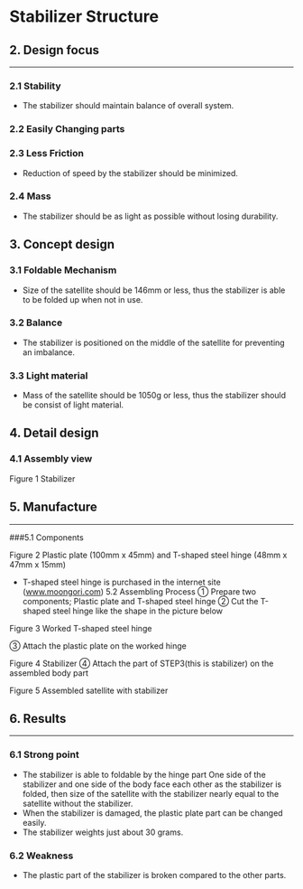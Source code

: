 # Stabilizer Structure


## 2. Design focus 
---
### 2.1 Stability
- The stabilizer should maintain balance of overall system.

### 2.2 Easily Changing parts

### 2.3 Less Friction
- Reduction of speed by the stabilizer should be minimized.

### 2.4 Mass
- The stabilizer should be as light as possible without losing durability.

 
 
 
##	3. Concept design
### 3.1 Foldable Mechanism
- Size of the satellite should be 146mm or less, thus the stabilizer is able to be folded up when not in use.

### 3.2 Balance
- The stabilizer is positioned on the middle of the satellite for preventing an imbalance.

### 3.3 Light material
- Mass of the satellite should be 1050g or less, thus the stabilizer should be consist of light material.

 
##	4. Detail design
### 4.1 Assembly view
    
Figure 1 Stabilizer

 
## 5. Manufacture
---
###5.1 Components
 
Figure 2 Plastic plate (100mm x 45mm) and T-shaped steel hinge (48mm x 47mm x 15mm)
- T-shaped steel hinge is purchased in the internet site (www.moongori.com)
5.2 Assembling Process
①	Prepare two components; Plastic plate and T-shaped steel hinge
②	Cut the T-shaped steel hinge like the shape in the picture below
 
Figure 3 Worked T-shaped steel hinge

③	Attach the plastic plate on the worked hinge
 
Figure 4 Stabilizer
④	Attach the part of STEP3(this is stabilizer) on the assembled body part
   
Figure 5 Assembled satellite with stabilizer

## 6. Results
---
### 6.1 Strong point
- The stabilizer is able to foldable by the hinge part
   One side of the stabilizer and one side of the body face each other as the stabilizer is folded, then size of the satellite with the stabilizer nearly equal to the satellite without the stabilizer.
- When the stabilizer is damaged, the plastic plate part can be changed easily.
- The stabilizer weights just about 30 grams.

### 6.2 Weakness
- The plastic part of the stabilizer is broken compared to the other parts.
